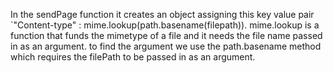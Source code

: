 In the sendPage function it creates an object assigning this key value pair `"Content-type" : mime.lookup(path.basename(filepath)). mime.lookup is a function that funds the mimetype of a file and it needs the file name passed in as an argument. to find the argument we use the path.basename method which requires the filePath to be passed in as an argument.